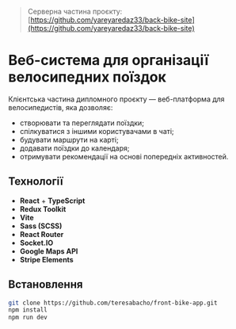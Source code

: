 >Серверна частина проєкту:
>[https://github.com/yareyaredaz33/back-bike-site](https://github.com/yareyaredaz33/back-bike-site)



# Веб-система для організації велосипедних поїздок

Клієнтська частина дипломного проєкту — веб-платформа для велосипедистів, яка дозволяє:

- створювати та переглядати поїздки;
- спілкуватися з іншими користувачами в чаті;
- будувати маршрути на карті;
- додавати поїздки до календаря;
- отримувати рекомендації на основі попередніх активностей.

## Технології

- **React** + **TypeScript**
- **Redux Toolkit**
- **Vite**
- **Sass (SCSS)**
- **React Router**
- **Socket.IO**
- **Google Maps API**
- **Stripe Elements**

## Встановлення

```bash
git clone https://github.com/teresabacho/front-bike-app.git
npm install
npm run dev
```




